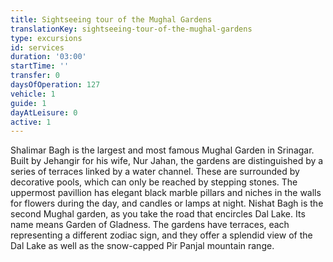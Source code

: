 ```yaml
---
title: Sightseeing tour of the Mughal Gardens
translationKey: sightseeing-tour-of-the-mughal-gardens
type: excursions
id: services
duration: '03:00'
startTime: ''
transfer: 0
daysOfOperation: 127
vehicle: 1
guide: 1
dayAtLeisure: 0
active: 1
---
```

Shalimar Bagh is the largest and most famous Mughal Garden in Srinagar. Built by Jehangir for his wife, Nur Jahan, the gardens are distinguished by a series of terraces linked by a water channel. These are surrounded by decorative pools, which can only be reached by stepping stones. The uppermost pavillion has elegant black marble pillars and niches in the walls for flowers during the day, and candles or lamps at night.  Nishat Bagh is the second Mughal garden, as you take the road that encircles Dal Lake. Its name means Garden of Gladness. The gardens have terraces, each representing a different zodiac sign, and they offer a splendid view of the Dal Lake as well as the snow-capped Pir Panjal mountain range.  